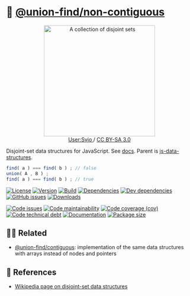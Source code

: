 :rice_ball: [@union-find/non-contiguous](https://union-find.github.io/non-contiguous)
==

<p align="center">
<a href="https://commons.wikimedia.org/wiki/File:Disjuct-sets.svg">
<img alt="A collection of disjoint sets" src="https://upload.wikimedia.org/wikipedia/commons/8/89/Disjuct-sets.svg" width="300">
</a><br/>
<a href="https://commons.wikimedia.org/w/index.php?title=User:Svjo">
User:Svjo
</a>
/
<a href="https://creativecommons.org/licenses/by-sa/3.0">CC BY-SA 3.0</a>
</p>


Disjoint-set data structures for JavaScript.
See [docs](https://union-find.github.io/non-contiguous).
Parent is
[js-data-structures](https://github.com/make-github-pseudonymous-again/js-data-structures).

```js
find( a ) === find( b ) ; // false
union( A , B ) ;
find( a ) === find( b ) ; // true
```

[![License](https://img.shields.io/github/license/union-find/non-contiguous.svg)](https://raw.githubusercontent.com/union-find/non-contiguous/main/LICENSE)
[![Version](https://img.shields.io/npm/v/@union-find/non-contiguous.svg)](https://www.npmjs.org/package/@union-find/non-contiguous)
[![Build](https://img.shields.io/travis/union-find/non-contiguous/main.svg)](https://travis-ci.org/union-find/non-contiguous/branches)
[![Dependencies](https://img.shields.io/david/union-find/non-contiguous.svg)](https://david-dm.org/union-find/non-contiguous)
[![Dev dependencies](https://img.shields.io/david/dev/union-find/non-contiguous.svg)](https://david-dm.org/union-find/non-contiguous?type=dev)
[![GitHub issues](https://img.shields.io/github/issues/union-find/non-contiguous.svg)](https://github.com/union-find/non-contiguous/issues)
[![Downloads](https://img.shields.io/npm/dm/@union-find/non-contiguous.svg)](https://www.npmjs.org/package/@union-find/non-contiguous)

[![Code issues](https://img.shields.io/codeclimate/issues/union-find/non-contiguous.svg)](https://codeclimate.com/github/union-find/non-contiguous/issues)
[![Code maintainability](https://img.shields.io/codeclimate/maintainability/union-find/non-contiguous.svg)](https://codeclimate.com/github/union-find/non-contiguous/trends/churn)
[![Code coverage (cov)](https://img.shields.io/codecov/c/gh/union-find/non-contiguous/main.svg)](https://codecov.io/gh/union-find/non-contiguous)
[![Code technical debt](https://img.shields.io/codeclimate/tech-debt/union-find/non-contiguous.svg)](https://codeclimate.com/github/union-find/non-contiguous/trends/technical_debt)
[![Documentation](https://union-find.github.io/non-contiguous/badge.svg)](https://union-find.github.io/non-contiguous/source.html)
[![Package size](https://img.shields.io/bundlephobia/minzip/@union-find/non-contiguous)](https://bundlephobia.com/result?p=@union-find/non-contiguous)

## :dancing_women: Related

  - [@union-find/contiguous](https://github.com/union-find/contiguous):
    implementation of the same data structures with arrays instead of nodes and pointers

## :scroll: References

  - [Wikipedia page on disjoint-set data structures](https://en.wikipedia.org/wiki/Disjoint-set_data_structure)
